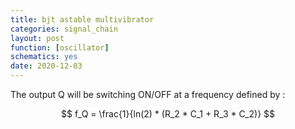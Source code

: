 ```yaml
---
title: bjt astable multivibrator
categories: signal_chain
layout: post
function: [oscillator]
schematics: yes
date: 2020-12-03
---
```


The output Q will be switching ON/OFF at a frequency defined by :

$$ f_Q = \frac{1}{ln(2) * (R_2 * C_1 + R_3 * C_2)} $$